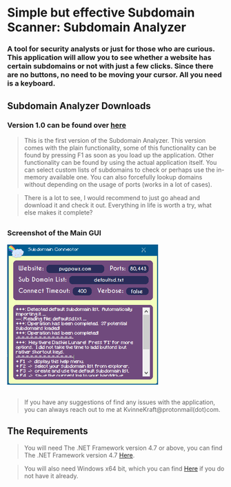 # Simple but effective Subdomain Scanner: Subdomain Analyzer
### A tool for security analysts or just for those who are curious.  This application will allow you to see whether a website has certain subdomains or not with just a few clicks.  Since there are no buttons, no need to be moving your cursor.  All you need is a keyboard.
##
## Subdomain Analyzer Downloads
### Version 1.0 can be found over [here](https://github.com/KvinneKraft/Software/raw/main/SubdomainAnalyzer/app/1.0/Subdomain%20Analyzer.exe?raw=true)
> This is the first version of the Subdomain Analyzer.  This version comes with the plain functionality, some of this functionality can be found by pressing F1 as soon as you load up the application.  Other functionality can be found by using the actual application itself.  You can select custom lists of subdomains to check or perhaps use the in-memory available one.  You can also forcefully lookup domains without depending on the usage of ports (works in a lot of cases).

> There is a lot to see, I would recommend to just go ahead and download it and check it out.  Everything in life is worth a try, what else makes it complete?
##
### Screenshot of the Main GUI
![Main GUI1](screenshots/main-gui1.png)
##
> If you have any suggestions of find any issues with the application, you can always reach out to me at KvinneKraft@protonmail(dot)com.  
##
## The Requirements
> You will need The .NET Framework version 4.7 or above, you can find The .NET Framework version 4.7 [Here](https://dotnet.microsoft.com/download/dotnet-framework/net47).

> You will also need Windows x64 bit, which you can find [Here](https://www.microsoft.com/en-us/windows) if you do not have it already.